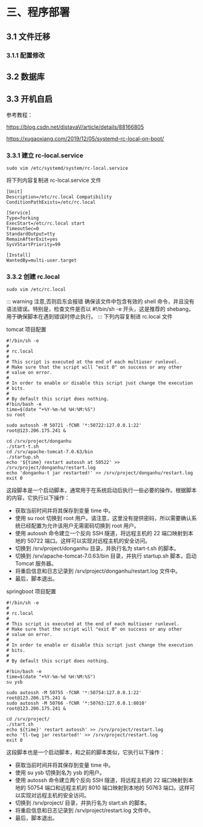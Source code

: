 # 三、程序部署

## 3.1 文件迁移

### 3.1.1 配置修改

## 3.2 数据库

## 3.3 开机自启

参考教程：

<https://blog.csdn.net/djstavaV/article/details/88166805>

<https://xugaoxiang.com/2019/12/05/systemd-rc-local-on-boot/>

### 3.3.1 建立 rc-local.service

```
sudo vim /etc/systemd/system/rc-local.service
```

将下列内容复制进 rc-local.service 文件

```
[Unit]
Description=/etc/rc.local Compatibility
ConditionPathExists=/etc/rc.local

[Service]
Type=forking
ExecStart=/etc/rc.local start
TimeoutSec=0
StandardOutput=tty
RemainAfterExit=yes
SysVStartPriority=99

[Install]
WantedBy=multi-user.target
```

### 3.3.2 创建 rc.local

```
sudo vim /etc/rc.local
```

::: warning 注意,否则启东会报错
确保该文件中包含有效的 shell 命令，并且没有语法错误。特别是，检查文件是否以 #!/bin/sh -e 开头，这是推荐的 shebang，用于确保脚本在遇到错误时停止执行。
:::
下列内容复制进 rc.local 文件

tomcat 项目配置

```
#!/bin/sh -e
#
# rc.local
#
# This script is executed at the end of each multiuser runlevel.
# Make sure that the script will "exit 0" on success or any other
# value on error.
#
# In order to enable or disable this script just change the execution
# bits.
#
# By default this script does nothing.
#!bin/bash -e
time=$(date "+%Y-%m-%d %H:%M:%S")
su root

sudo autossh -M 50721 -fCNR '*:50722:127.0.0.1:22' root@123.206.175.241 &

cd /srv/project/donganhu
./start-t.sh
cd /srv/apache-tomcat-7.0.63/bin
./startup.sh
echo '${time} restart autossh at 50522' >> /srv/project/donganhu/restart.log
echo 'donganhu-t jar restarted!' >> /srv/project/donganhu/restart.log
exit 0
```

这段脚本是一个启动脚本，通常用于在系统启动后执行一些必要的操作。根据脚本的内容，它执行以下操作：

- 获取当前时间并将其保存到变量 time 中。
- 使用 su root 切换到 root 用户。请注意，这里没有提供密码，所以需要确认系统已经配置为允许该用户无需密码切换到 root 用户。
- 使用 autossh 命令建立一个反向 SSH 隧道，将远程主机的 22 端口映射到本地的 50722 端口。这样可以实现对远程主机的安全访问。
- 切换到 /srv/project/donganhu 目录，并执行名为 start-t.sh 的脚本。
- 切换到 /srv/apache-tomcat-7.0.63/bin 目录，并执行 startup.sh 脚本，启动 Tomcat 服务器。
- 将重启信息和日志记录到 /srv/project/donganhu/restart.log 文件中。
- 最后，脚本退出。

springboot 项目配置

```
#!/bin/sh -e
#
# rc.local
#
# This script is executed at the end of each multiuser runlevel.
# Make sure that the script will "exit 0" on success or any other
# value on error.
#
# In order to enable or disable this script just change the execution
# bits.
#
# By default this script does nothing.

#!bin/bash -e
time=$(date "+%Y-%m-%d %H:%M:%S")
su ysb

sudo autossh -M 50755 -fCNR '*:50754:127.0.0.1:22' root@123.206.175.241 &
sudo autossh -M 50766 -fCNR '*:50763:127.0.0.1:8010' root@123.206.175.241 &

cd /srv/project/
./start.sh
echo ${time}' restart autossh' >> /srv/project/restart.log
echo 'tl-twg jar restarted!' >> /srv/project/restart.log
exit 0
```

这段脚本也是一个启动脚本，和之前的脚本类似，它执行以下操作：

- 获取当前时间并将其保存到变量 time 中。
- 使用 su ysb 切换到名为 ysb 的用户。
- 使用 autossh 命令建立两个反向 SSH 隧道，将远程主机的 22 端口映射到本地的 50754 端口和远程主机的 8010 端口映射到本地的 50763 端口。这样可以实现对远程主机的安全访问。
- 切换到 /srv/project/ 目录，并执行名为 start.sh 的脚本。
- 将重启信息和日志记录到 /srv/project/restart.log 文件中。
- 最后，脚本退出。
